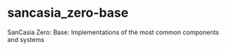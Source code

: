 # sancasia_zero-base
SanCasia Zero: Base: Implementations of the most common components and systems
